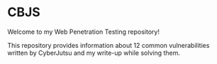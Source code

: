 # CBJS

Welcome to my Web Penetration Testing repository!

This repository provides information about 12 common vulnerabilities written by CyberJutsu and my write-up while solving them. 
